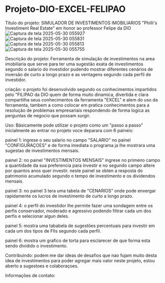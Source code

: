 # Projeto-DIO-EXCEL-FELIPAO

Título do projeto: SIMULADOR DE INVESTIMENTOS IMOBILIARIOS "Philli's Investiment Real Estate" em honor ao professor Felipe da DIO ![Captura de tela 2025-05-30 055927](https://github.com/user-attachments/assets/c5000293-89fa-4b94-a6f8-c189bfad0165)
![Captura de tela 2025-05-30 055831](https://github.com/user-attachments/assets/aa9e75b9-298c-4417-abbb-dfd8814fa56f)
![Captura de tela 2025-05-30 055813](https://github.com/user-attachments/assets/fcfa8be0-9ed0-4363-aff5-15b311f2ac9d)
![Captura de tela 2025-05-30 055755](https://github.com/user-attachments/assets/fe191b69-3e14-4e8e-87d5-f09ffd34ad9b)


Descrição do projeto: Ferramenta de simulação de investimentos na area imobiliaria que serve para ter uma sugestão exata de investimentos segundo o salario do investidor
pudendo mostrar diferentes cenários de inversão de curto a longo prazo e as ventagens segundo cada perfil de investidor.

criação: o projeto foi desenvolvido segundo os conhecimentos impartidos pelo "FILIPAO da DIO quem de forma muito dinamica, divertida e clara compartilha seus conhecimentos
da ferramenta "EXCEL" e alem do uso da ferramenta, tambem a como colocar em pratica conhecimentos para a resolução de problemas empresariais respondendo de forma logica 
as perguntas de negocio que possam surgir.

Uso:  Básicamente pode utilizar o projeto como um "passo a passo" inicialmente ao entrar no projeto voce deparara com 6 paineis:

painel 1: ingrese o seu salario no campo "SALARIO" no painel "CONFIGURAÇOES" e de forma imediata o programa ja lhe mostrara uma sugestao de investimentos mensais.

painel 2: no painel "INVESTIMENTOS MENSAIS" ingrese no primeiro campo a quantidade da sua preferencia para investir e no segundo campo altere por quantos anos quer investir.
neste painel se obten a resposta do patrimonio acumulado segundo o tempo de investimento e os dividendos mensais.

painel 3: no painel 3 tera uma tabela de "CENARIOS" onde pode enxergar rapidamente os lucros de investimento de curto a longo prazo.

painel 4: o perfil do investidor lhe permite fazer uma sondagem entre os perfis conservador, moderado e agressivo podendo filtrar cada um dos perfis e selecionar algun deles.

painel 5: mostra uma tababela de sugestões percentuais para investir em cada um dos tipos de FIIs segundo cada perfil.

painel 6: mostra um grafico de torta para esclarecer de que forma esta sendo dividido o investimento.

Contribuindo: podem me dar ideas de desafios que nao fujam muito desta idea de investimentos para poder agregar mais valor neste projeto, estou aberto a sugestoes e colaboraçoes. 

Informações de contato: 
